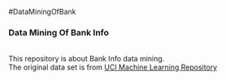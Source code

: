 #DataMiningOfBank<br/>
<h3>Data Mining Of Bank Info</h3><br/>
This repository is about Bank Info data mining.<br/>
The original data set is from <a href="http://archive.ics.uci.edu/ml/datasets/Bank+Marketing" target="_blank">UCI Machine Learning Repository</a>
